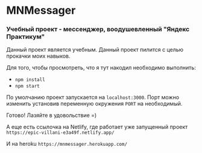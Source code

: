 # MNMessager

### Учебный проект - мессенджер, воодушевленный "Яндекс Практикум"

Данный проект является учебным. Данный проект пилится с целью прокачки моих навыков.

Для того, чтобы просмотреть, что я тут накодил необходимо выполнить:

- `npm install`
- `npm start`

По умолчанию проект запускается на `localhost:3000`. Порт можно изменить установив переменную окружения `PORT` на необходимый.

Готово!
Лазяйте в удовольствие =)

А еще есть ссылочка на Netlify, где работает уже запущенный проект
`https://epic-villani-e3a49f.netlify.app/`

И на heroku
`https://mnmessager.herokuapp.com/`
